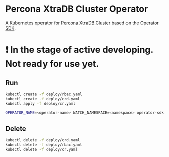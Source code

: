 # Percona XtraDB Cluster Operator

A Kubernetes operator for [Percona XtraDB Cluster](https://www.percona.com/software/mysql-database/percona-xtradb-cluster) based on the [Operator SDK](https://github.com/operator-framework/operator-sdk).

# :heavy_exclamation_mark: In the stage of active developing. Not ready for use yet.

## Run
```sh
kubectl create -f deploy/rbac.yaml
kubectl create -f deploy/crd.yaml
kubectl apply -f deploy/cr.yaml
```

```sh
OPERATOR_NAME=<operator-name> WATCH_NAMESPACE=<namespace> operator-sdk up local
```

## Delete
```sh
kubectl delete -f deploy/crd.yaml
kubectl delete -f deploy/rbac.yaml
kubectl delete -f deploy/cr.yaml
```
